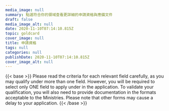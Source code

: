 ```yaml
---
media_image: null
summary: 點選符合你的領域查看更詳細的申請資格與應備文件
draft: false
media_image_alt: null
date: 2020-11-10T07:14:10.815Z
topic: goldcard
cover_image: null
title: 申請資格
tags: null
categories: null
publishDate: 2020-11-10T07:14:10.815Z
cover_image_alt: null
---
```


{{< base >}}
Please read the criteria for each relevant field carefully, as you may qualify under more than one field. However, you will be required to select only ONE field to apply under in the application. To validate your qualification, you will also need to provide documentation in the formats acceptable to the Ministries. Please note that other forms may cause a delay to your application.
{{< /base >}}
